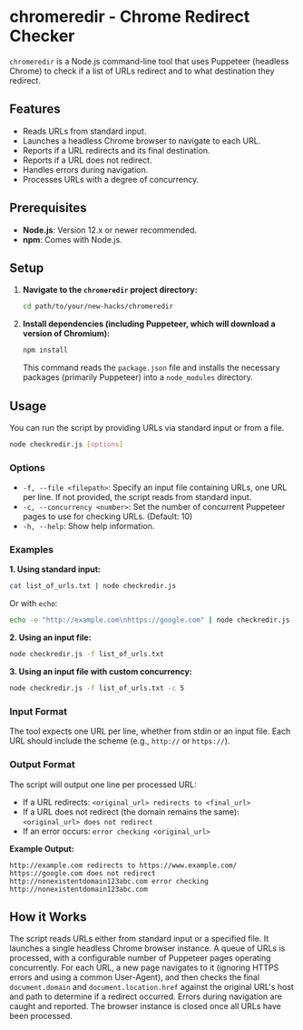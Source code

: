 # chromeredir - Chrome Redirect Checker

`chromeredir` is a Node.js command-line tool that uses Puppeteer (headless Chrome) to check if a list of URLs redirect and to what destination they redirect.

## Features

*   Reads URLs from standard input.
*   Launches a headless Chrome browser to navigate to each URL.
*   Reports if a URL redirects and its final destination.
*   Reports if a URL does not redirect.
*   Handles errors during navigation.
*   Processes URLs with a degree of concurrency.

## Prerequisites

*   **Node.js**: Version 12.x or newer recommended.
*   **npm**: Comes with Node.js.

## Setup

1.  **Navigate to the `chromeredir` project directory:**
    ```bash
    cd path/to/your/new-hacks/chromeredir
    ```

2.  **Install dependencies (including Puppeteer, which will download a version of Chromium):**
    ```bash
    npm install
    ```
    This command reads the `package.json` file and installs the necessary packages (primarily Puppeteer) into a `node_modules` directory.

## Usage

You can run the script by providing URLs via standard input or from a file.

```bash
node checkredir.js [options]
```

### Options

*   `-f, --file <filepath>`: Specify an input file containing URLs, one URL per line. If not provided, the script reads from standard input.
*   `-c, --concurrency <number>`: Set the number of concurrent Puppeteer pages to use for checking URLs. (Default: 10)
*   `-h, --help`: Show help information.

### Examples

**1. Using standard input:**
```bash
cat list_of_urls.txt | node checkredir.js
```
Or with `echo`:
```bash
echo -e "http://example.com\nhttps://google.com" | node checkredir.js
```

**2. Using an input file:**
```bash
node checkredir.js -f list_of_urls.txt
```

**3. Using an input file with custom concurrency:**
```bash
node checkredir.js -f list_of_urls.txt -c 5
```

### Input Format

The tool expects one URL per line, whether from stdin or an input file. Each URL should include the scheme (e.g., `http://` or `https://`).

### Output Format

The script will output one line per processed URL:

*   If a URL redirects: `<original_url> redirects to <final_url>`
*   If a URL does not redirect (the domain remains the same): `<original_url> does not redirect`
*   If an error occurs: `error checking <original_url>`

**Example Output:**
```
http://example.com redirects to https://www.example.com/
https://google.com does not redirect
http://nonexistentdomain123abc.com error checking http://nonexistentdomain123abc.com
```

## How it Works

The script reads URLs either from standard input or a specified file. It launches a single headless Chrome browser instance. A queue of URLs is processed, with a configurable number of Puppeteer pages operating concurrently. For each URL, a new page navigates to it (ignoring HTTPS errors and using a common User-Agent), and then checks the final `document.domain` and `document.location.href` against the original URL's host and path to determine if a redirect occurred. Errors during navigation are caught and reported. The browser instance is closed once all URLs have been processed.
